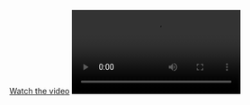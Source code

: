 [Watch the video](assets/your-video.mp4)
![Video](https://github.com/username/repo-name/blob/main/assets/your-video.mp4?raw=true)
